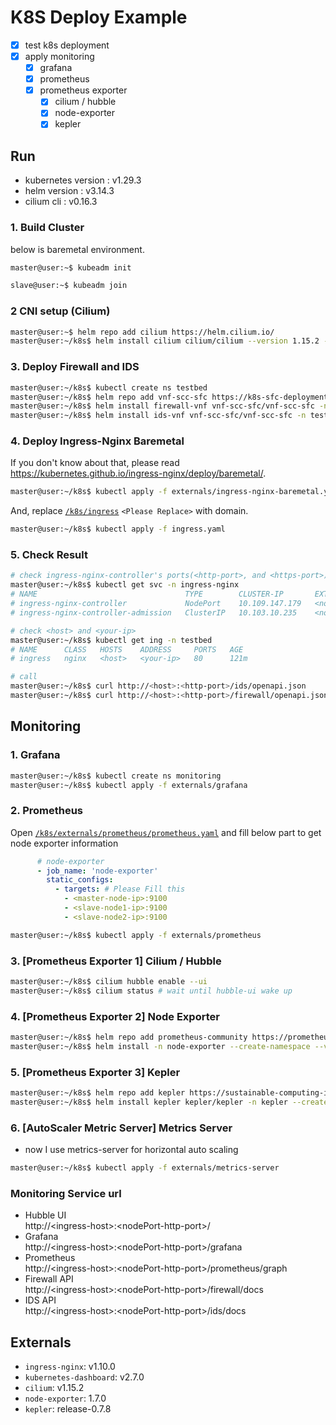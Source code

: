 # K8S Deploy Example

- [x] test k8s deployment
- [x] apply monitoring
  - [x] grafana
  - [x] prometheus
  - [x] prometheus exporter
    - [x] cilium / hubble
    - [x] node-exporter
    - [x] kepler

## Run

- kubernetes version : v1.29.3
- helm version : v3.14.3
- cilium cli : v0.16.3

### 1. Build Cluster

below is baremetal environment.

```bash
master@user:~$ kubeadm init
```


```bash
slave@user:~$ kubeadm join
```

### 2 CNI setup (Cilium)

```bash
master@user:~$ helm repo add cilium https://helm.cilium.io/
master@user:~/k8s$ helm install cilium cilium/cilium --version 1.15.2 -n kube-system -f externals/cilium/values.yaml
```

### 3. Deploy Firewall and IDS

```bash
master@user:~/k8s$ kubectl create ns testbed
master@user:~/k8s$ helm repo add vnf-scc-sfc https://k8s-sfc-deployment.github.io/VNF-SCC-SFC
master@user:~/k8s$ helm install firewall-vnf vnf-scc-sfc/vnf-scc-sfc -n testbed -f vnfs/firewall-value.yaml
master@user:~/k8s$ helm install ids-vnf vnf-scc-sfc/vnf-scc-sfc -n testbed -f vnfs/ids-value.yaml
```

### 4. Deploy Ingress-Nginx Baremetal

If you don't know about that, please read https://kubernetes.github.io/ingress-nginx/deploy/baremetal/.

```bash
master@user:~/k8s$ kubectl apply -f externals/ingress-nginx-baremetal.yaml
```

And, replace [`/k8s/ingress`](/k8s/ingress.yaml) `<Please Replace>` with domain.

```bash
master@user:~/k8s$ kubectl apply -f ingress.yaml
```

### 5. Check Result

```bash
# check ingress-nginx-controller's ports(<http-port>, and <https-port>)
master@user:~/k8s$ kubectl get svc -n ingress-nginx 
# NAME                                 TYPE        CLUSTER-IP       EXTERNAL-IP   PORT(S)                                   AGE
# ingress-nginx-controller             NodePort    10.109.147.179   <none>        80:<http-port>/TCP,443:<https-port>/TCP   123m
# ingress-nginx-controller-admission   ClusterIP   10.103.10.235    <none>        443/TCP                                   123m

# check <host> and <your-ip>
master@user:~/k8s$ kubectl get ing -n testbed
# NAME      CLASS   HOSTS    ADDRESS     PORTS   AGE
# ingress   nginx   <host>   <your-ip>   80      121m

# call
master@user:~/k8s$ curl http://<host>:<http-port>/ids/openapi.json
master@user:~/k8s$ curl http://<host>:<http-port>/firewall/openapi.json
```

## Monitoring

### 1. Grafana

```bash
master@user:~/k8s$ kubectl create ns monitoring
master@user:~/k8s$ kubectl apply -f externals/grafana
```

### 2. Prometheus

Open [`/k8s/externals/prometheus/prometheus.yaml`](/k8s/externals/prometheus/prometheus.yaml) and fill below part to get node exporter information
```yaml
      # node-exporter
      - job_name: 'node-exporter'
        static_configs:
          - targets: # Please Fill this
            - <master-node-ip>:9100
            - <slave-node1-ip>:9100
            - <slave-node2-ip>:9100
```

```bash
master@user:~/k8s$ kubectl apply -f externals/prometheus
```

### 3. [Prometheus Exporter 1] Cilium / Hubble

```bash
master@user:~/k8s$ cilium hubble enable --ui
master@user:~/k8s$ cilium status # wait until hubble-ui wake up
```

### 4. [Prometheus Exporter 2] Node Exporter

```bash
master@user:~/k8s$ helm repo add prometheus-community https://prometheus-community.github.io/helm-charts
master@user:~/k8s$ helm install -n node-exporter --create-namespace --version 1.7.0 -f externals/node-exporter/value.yaml
```

### 5. [Prometheus Exporter 3] Kepler

```bash
master@user:~/k8s$ helm repo add kepler https://sustainable-computing-io.github.io/kepler-helm-chart
master@user:~/k8s$ helm install kepler kepler/kepler -n kepler --create-namespace --version release-0.7.8 -f externals/kepler/value.yaml
```

### 6. [AutoScaler Metric Server] Metrics Server

- now I use metrics-server for horizontal auto scaling

```bash
master@user:~/k8s$ kubectl apply -f externals/metrics-server
```

### Monitoring Service url

- Hubble UI  
  http://\<ingress-host\>:\<nodePort-http-port\>/
- Grafana  
  http://\<ingress-host\>:\<nodePort-http-port\>/grafana
- Prometheus  
  http://\<ingress-host\>:\<nodePort-http-port\>/prometheus/graph
- Firewall API  
  http://\<ingress-host\>:\<nodePort-http-port\>/firewall/docs
- IDS API  
  http://\<ingress-host\>:\<nodePort-http-port\>/ids/docs


## Externals

- `ingress-nginx`: v1.10.0
- `kubernetes-dashboard`: v2.7.0
- `cilium`: v1.15.2
- `node-exporter`: 1.7.0
- `kepler`: release-0.7.8
